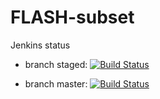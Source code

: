 # FLASH-subset

Jenkins status

* branch staged:
[![Build Status](https://jenkins-ci.mcs.anl.gov/job/Flash-Staged/badge/icon)](https://jenkins-ci.mcs.anl.gov/job/Flash-Staged/)

* branch master:
[![Build Status](https://jenkins-ci.mcs.anl.gov/job/Flash-Master/badge/icon)](https://jenkins-ci.mcs.anl.gov/job/Flash-Master/)

